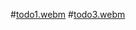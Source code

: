 #[todo1.webm](https://github.com/MaiElkhodery/TodoWithRetrofitAndCompose/assets/105084125/d72cfae4-ba40-4c62-84e8-49c00939c0b3)
#[todo3.webm](https://github.com/MaiElkhodery/TodoWithRetrofitAndCompose/assets/105084125/58c6977d-e05d-47ac-a64e-f1f877dda6ed)
